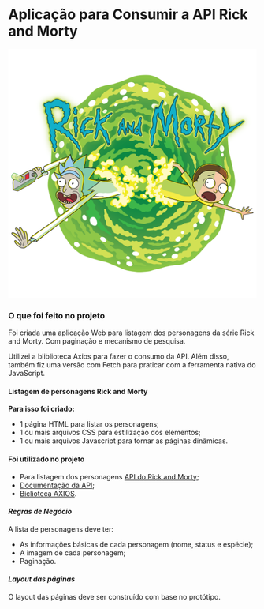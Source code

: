 # Aplicação para Consumir a API Rick and Morty

![portal rick and morty](./img/rick-and-morty-portal.png)

### O que foi feito no projeto

Foi criada uma aplicação Web para listagem dos personagens da série Rick and Morty. Com paginação e mecanismo de pesquisa.

Utilizei a bliblioteca Axios para fazer o consumo da API. Além disso, também fiz uma versão com Fetch para praticar com a ferramenta nativa do JavaScript.

#### Listagem de personagens Rick and Morty

**Para isso foi criado:**

- 1 página HTML para listar os personagens;
- 1 ou mais arquivos CSS para estilização dos
  elementos;
- 1 ou mais arquivos Javascript para tornar as
  páginas dinâmicas.

#### Foi utilizado no projeto

- Para listagem dos personagens [API do Rick and Morty](https://rickandmortyapi.com/);
- [Documentação da API](https://rickandmortyapi.com/documentation/#rest);
- [Biclioteca AXIOS](https://axios-http.com/ptbr/docs/intro).

#### _Regras de Negócio_

A lista de personagens deve ter:

- As informações básicas de cada
  personagem (nome, status e espécie);
- A imagem de cada personagem;
- Paginação.

#### _Layout das páginas_

O layout das páginas deve ser
construído com base no
protótipo.
